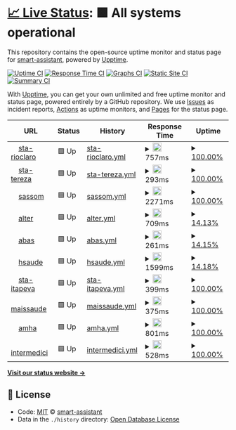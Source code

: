 # [📈 Live Status](https://smart-assistant.github.io/gsm-upptime/): <!--live status--> **🟩 All systems operational**

This repository contains the open-source uptime monitor and status page for [smart-assistant](#), powered by [Upptime](https://github.com/upptime/upptime).

[![Uptime CI](https://github.com/smart-assistant/gsm-upptime/workflows/Uptime%20CI/badge.svg)](https://github.com/smart-assistant/gsm-upptime/actions?query=workflow%3A%22Uptime+CI%22)
[![Response Time CI](https://github.com/smart-assistant/gsm-upptime/workflows/Response%20Time%20CI/badge.svg)](https://github.com/smart-assistant/gsm-upptime/actions?query=workflow%3A%22Response+Time+CI%22)
[![Graphs CI](https://github.com/smart-assistant/gsm-upptime/workflows/Graphs%20CI/badge.svg)](https://github.com/smart-assistant/gsm-upptime/actions?query=workflow%3A%22Graphs+CI%22)
[![Static Site CI](https://github.com/smart-assistant/gsm-upptime/workflows/Static%20Site%20CI/badge.svg)](https://github.com/smart-assistant/gsm-upptime/actions?query=workflow%3A%22Static+Site+CI%22)
[![Summary CI](https://github.com/smart-assistant/gsm-upptime/workflows/Summary%20CI/badge.svg)](https://github.com/smart-assistant/gsm-upptime/actions?query=workflow%3A%22Summary+CI%22)

With [Upptime](https://upptime.js.org), you can get your own unlimited and free uptime monitor and status page, powered entirely by a GitHub repository. We use [Issues](https://github.com/smart-assistant/gsm-upptime/issues) as incident reports, [Actions](https://github.com/smart-assistant/gsm-upptime/actions) as uptime monitors, and [Pages](https://demo.upptime.js.org) for the status page.

<!--start: status pages-->
<!-- This summary is generated by Upptime (https://github.com/upptime/upptime) -->
<!-- Do not edit this manually, your changes will be overwritten -->
<!-- prettier-ignore -->
| URL | Status | History | Response Time | Uptime |
| --- | ------ | ------- | ------------- | ------ |
| <img alt="" src="https://favicons.githubusercontent.com/santacasasauderc.com.br" height="13"> [sta-rioclaro](https://santacasasauderc.com.br/agsi-restful/api/credenciados/1) | 🟩 Up | [sta-rioclaro.yml](https://github.com/smart-assistant/gsm-upptime/commits/master/history/sta-rioclaro.yml) | <details><summary><img alt="Response time graph" src="./graphs/sta-rioclaro/response-time-week.png" height="20"> 757ms</summary><br><a href="https://smart-assistant.github.io/gsm-upptime/history/sta-rioclaro"><img alt="Response time 757" src="https://img.shields.io/endpoint?url=https%3A%2F%2Fraw.githubusercontent.com%2Fsmart-assistant%2Fgsm-upptime%2Fmaster%2Fapi%2Fsta-rioclaro%2Fresponse-time.json"></a><br><a href="https://smart-assistant.github.io/gsm-upptime/history/sta-rioclaro"><img alt="24-hour response time 747" src="https://img.shields.io/endpoint?url=https%3A%2F%2Fraw.githubusercontent.com%2Fsmart-assistant%2Fgsm-upptime%2Fmaster%2Fapi%2Fsta-rioclaro%2Fresponse-time-day.json"></a><br><a href="https://smart-assistant.github.io/gsm-upptime/history/sta-rioclaro"><img alt="7-day response time 757" src="https://img.shields.io/endpoint?url=https%3A%2F%2Fraw.githubusercontent.com%2Fsmart-assistant%2Fgsm-upptime%2Fmaster%2Fapi%2Fsta-rioclaro%2Fresponse-time-week.json"></a><br><a href="https://smart-assistant.github.io/gsm-upptime/history/sta-rioclaro"><img alt="30-day response time 757" src="https://img.shields.io/endpoint?url=https%3A%2F%2Fraw.githubusercontent.com%2Fsmart-assistant%2Fgsm-upptime%2Fmaster%2Fapi%2Fsta-rioclaro%2Fresponse-time-month.json"></a><br><a href="https://smart-assistant.github.io/gsm-upptime/history/sta-rioclaro"><img alt="1-year response time 757" src="https://img.shields.io/endpoint?url=https%3A%2F%2Fraw.githubusercontent.com%2Fsmart-assistant%2Fgsm-upptime%2Fmaster%2Fapi%2Fsta-rioclaro%2Fresponse-time-year.json"></a></details> | <details><summary><a href="https://smart-assistant.github.io/gsm-upptime/history/sta-rioclaro">100.00%</a></summary><a href="https://smart-assistant.github.io/gsm-upptime/history/sta-rioclaro"><img alt="All-time uptime 100.00%" src="https://img.shields.io/endpoint?url=https%3A%2F%2Fraw.githubusercontent.com%2Fsmart-assistant%2Fgsm-upptime%2Fmaster%2Fapi%2Fsta-rioclaro%2Fuptime.json"></a><br><a href="https://smart-assistant.github.io/gsm-upptime/history/sta-rioclaro"><img alt="24-hour uptime 100.00%" src="https://img.shields.io/endpoint?url=https%3A%2F%2Fraw.githubusercontent.com%2Fsmart-assistant%2Fgsm-upptime%2Fmaster%2Fapi%2Fsta-rioclaro%2Fuptime-day.json"></a><br><a href="https://smart-assistant.github.io/gsm-upptime/history/sta-rioclaro"><img alt="7-day uptime 100.00%" src="https://img.shields.io/endpoint?url=https%3A%2F%2Fraw.githubusercontent.com%2Fsmart-assistant%2Fgsm-upptime%2Fmaster%2Fapi%2Fsta-rioclaro%2Fuptime-week.json"></a><br><a href="https://smart-assistant.github.io/gsm-upptime/history/sta-rioclaro"><img alt="30-day uptime 100.00%" src="https://img.shields.io/endpoint?url=https%3A%2F%2Fraw.githubusercontent.com%2Fsmart-assistant%2Fgsm-upptime%2Fmaster%2Fapi%2Fsta-rioclaro%2Fuptime-month.json"></a><br><a href="https://smart-assistant.github.io/gsm-upptime/history/sta-rioclaro"><img alt="1-year uptime 100.00%" src="https://img.shields.io/endpoint?url=https%3A%2F%2Fraw.githubusercontent.com%2Fsmart-assistant%2Fgsm-upptime%2Fmaster%2Fapi%2Fsta-rioclaro%2Fuptime-year.json"></a></details>
| <img alt="" src="https://favicons.githubusercontent.com/200.170.153.217" height="13"> [sta-tereza](http://200.170.153.217:9091/agsi-restful/api/credenciados/1) | 🟩 Up | [sta-tereza.yml](https://github.com/smart-assistant/gsm-upptime/commits/master/history/sta-tereza.yml) | <details><summary><img alt="Response time graph" src="./graphs/sta-tereza/response-time-week.png" height="20"> 293ms</summary><br><a href="https://smart-assistant.github.io/gsm-upptime/history/sta-tereza"><img alt="Response time 293" src="https://img.shields.io/endpoint?url=https%3A%2F%2Fraw.githubusercontent.com%2Fsmart-assistant%2Fgsm-upptime%2Fmaster%2Fapi%2Fsta-tereza%2Fresponse-time.json"></a><br><a href="https://smart-assistant.github.io/gsm-upptime/history/sta-tereza"><img alt="24-hour response time 293" src="https://img.shields.io/endpoint?url=https%3A%2F%2Fraw.githubusercontent.com%2Fsmart-assistant%2Fgsm-upptime%2Fmaster%2Fapi%2Fsta-tereza%2Fresponse-time-day.json"></a><br><a href="https://smart-assistant.github.io/gsm-upptime/history/sta-tereza"><img alt="7-day response time 293" src="https://img.shields.io/endpoint?url=https%3A%2F%2Fraw.githubusercontent.com%2Fsmart-assistant%2Fgsm-upptime%2Fmaster%2Fapi%2Fsta-tereza%2Fresponse-time-week.json"></a><br><a href="https://smart-assistant.github.io/gsm-upptime/history/sta-tereza"><img alt="30-day response time 293" src="https://img.shields.io/endpoint?url=https%3A%2F%2Fraw.githubusercontent.com%2Fsmart-assistant%2Fgsm-upptime%2Fmaster%2Fapi%2Fsta-tereza%2Fresponse-time-month.json"></a><br><a href="https://smart-assistant.github.io/gsm-upptime/history/sta-tereza"><img alt="1-year response time 293" src="https://img.shields.io/endpoint?url=https%3A%2F%2Fraw.githubusercontent.com%2Fsmart-assistant%2Fgsm-upptime%2Fmaster%2Fapi%2Fsta-tereza%2Fresponse-time-year.json"></a></details> | <details><summary><a href="https://smart-assistant.github.io/gsm-upptime/history/sta-tereza">100.00%</a></summary><a href="https://smart-assistant.github.io/gsm-upptime/history/sta-tereza"><img alt="All-time uptime 100.00%" src="https://img.shields.io/endpoint?url=https%3A%2F%2Fraw.githubusercontent.com%2Fsmart-assistant%2Fgsm-upptime%2Fmaster%2Fapi%2Fsta-tereza%2Fuptime.json"></a><br><a href="https://smart-assistant.github.io/gsm-upptime/history/sta-tereza"><img alt="24-hour uptime 100.00%" src="https://img.shields.io/endpoint?url=https%3A%2F%2Fraw.githubusercontent.com%2Fsmart-assistant%2Fgsm-upptime%2Fmaster%2Fapi%2Fsta-tereza%2Fuptime-day.json"></a><br><a href="https://smart-assistant.github.io/gsm-upptime/history/sta-tereza"><img alt="7-day uptime 100.00%" src="https://img.shields.io/endpoint?url=https%3A%2F%2Fraw.githubusercontent.com%2Fsmart-assistant%2Fgsm-upptime%2Fmaster%2Fapi%2Fsta-tereza%2Fuptime-week.json"></a><br><a href="https://smart-assistant.github.io/gsm-upptime/history/sta-tereza"><img alt="30-day uptime 100.00%" src="https://img.shields.io/endpoint?url=https%3A%2F%2Fraw.githubusercontent.com%2Fsmart-assistant%2Fgsm-upptime%2Fmaster%2Fapi%2Fsta-tereza%2Fuptime-month.json"></a><br><a href="https://smart-assistant.github.io/gsm-upptime/history/sta-tereza"><img alt="1-year uptime 100.00%" src="https://img.shields.io/endpoint?url=https%3A%2F%2Fraw.githubusercontent.com%2Fsmart-assistant%2Fgsm-upptime%2Fmaster%2Fapi%2Fsta-tereza%2Fuptime-year.json"></a></details>
| <img alt="" src="https://favicons.githubusercontent.com/portal.sassom.com.br" height="13"> [sassom](http://portal.sassom.com.br/agsi-restful-teste/api/credenciados/1) | 🟩 Up | [sassom.yml](https://github.com/smart-assistant/gsm-upptime/commits/master/history/sassom.yml) | <details><summary><img alt="Response time graph" src="./graphs/sassom/response-time-week.png" height="20"> 2271ms</summary><br><a href="https://smart-assistant.github.io/gsm-upptime/history/sassom"><img alt="Response time 2271" src="https://img.shields.io/endpoint?url=https%3A%2F%2Fraw.githubusercontent.com%2Fsmart-assistant%2Fgsm-upptime%2Fmaster%2Fapi%2Fsassom%2Fresponse-time.json"></a><br><a href="https://smart-assistant.github.io/gsm-upptime/history/sassom"><img alt="24-hour response time 2271" src="https://img.shields.io/endpoint?url=https%3A%2F%2Fraw.githubusercontent.com%2Fsmart-assistant%2Fgsm-upptime%2Fmaster%2Fapi%2Fsassom%2Fresponse-time-day.json"></a><br><a href="https://smart-assistant.github.io/gsm-upptime/history/sassom"><img alt="7-day response time 2271" src="https://img.shields.io/endpoint?url=https%3A%2F%2Fraw.githubusercontent.com%2Fsmart-assistant%2Fgsm-upptime%2Fmaster%2Fapi%2Fsassom%2Fresponse-time-week.json"></a><br><a href="https://smart-assistant.github.io/gsm-upptime/history/sassom"><img alt="30-day response time 2271" src="https://img.shields.io/endpoint?url=https%3A%2F%2Fraw.githubusercontent.com%2Fsmart-assistant%2Fgsm-upptime%2Fmaster%2Fapi%2Fsassom%2Fresponse-time-month.json"></a><br><a href="https://smart-assistant.github.io/gsm-upptime/history/sassom"><img alt="1-year response time 2271" src="https://img.shields.io/endpoint?url=https%3A%2F%2Fraw.githubusercontent.com%2Fsmart-assistant%2Fgsm-upptime%2Fmaster%2Fapi%2Fsassom%2Fresponse-time-year.json"></a></details> | <details><summary><a href="https://smart-assistant.github.io/gsm-upptime/history/sassom">100.00%</a></summary><a href="https://smart-assistant.github.io/gsm-upptime/history/sassom"><img alt="All-time uptime 100.00%" src="https://img.shields.io/endpoint?url=https%3A%2F%2Fraw.githubusercontent.com%2Fsmart-assistant%2Fgsm-upptime%2Fmaster%2Fapi%2Fsassom%2Fuptime.json"></a><br><a href="https://smart-assistant.github.io/gsm-upptime/history/sassom"><img alt="24-hour uptime 100.00%" src="https://img.shields.io/endpoint?url=https%3A%2F%2Fraw.githubusercontent.com%2Fsmart-assistant%2Fgsm-upptime%2Fmaster%2Fapi%2Fsassom%2Fuptime-day.json"></a><br><a href="https://smart-assistant.github.io/gsm-upptime/history/sassom"><img alt="7-day uptime 100.00%" src="https://img.shields.io/endpoint?url=https%3A%2F%2Fraw.githubusercontent.com%2Fsmart-assistant%2Fgsm-upptime%2Fmaster%2Fapi%2Fsassom%2Fuptime-week.json"></a><br><a href="https://smart-assistant.github.io/gsm-upptime/history/sassom"><img alt="30-day uptime 100.00%" src="https://img.shields.io/endpoint?url=https%3A%2F%2Fraw.githubusercontent.com%2Fsmart-assistant%2Fgsm-upptime%2Fmaster%2Fapi%2Fsassom%2Fuptime-month.json"></a><br><a href="https://smart-assistant.github.io/gsm-upptime/history/sassom"><img alt="1-year uptime 100.00%" src="https://img.shields.io/endpoint?url=https%3A%2F%2Fraw.githubusercontent.com%2Fsmart-assistant%2Fgsm-upptime%2Fmaster%2Fapi%2Fsassom%2Fuptime-year.json"></a></details>
| <img alt="" src="https://favicons.githubusercontent.com/agsi.alteronline.com.br" height="13"> [alter](https://agsi.alteronline.com.br:8443/agsi-restful/api/credenciados/0) | 🟩 Up | [alter.yml](https://github.com/smart-assistant/gsm-upptime/commits/master/history/alter.yml) | <details><summary><img alt="Response time graph" src="./graphs/alter/response-time-week.png" height="20"> 709ms</summary><br><a href="https://smart-assistant.github.io/gsm-upptime/history/alter"><img alt="Response time 709" src="https://img.shields.io/endpoint?url=https%3A%2F%2Fraw.githubusercontent.com%2Fsmart-assistant%2Fgsm-upptime%2Fmaster%2Fapi%2Falter%2Fresponse-time.json"></a><br><a href="https://smart-assistant.github.io/gsm-upptime/history/alter"><img alt="24-hour response time 709" src="https://img.shields.io/endpoint?url=https%3A%2F%2Fraw.githubusercontent.com%2Fsmart-assistant%2Fgsm-upptime%2Fmaster%2Fapi%2Falter%2Fresponse-time-day.json"></a><br><a href="https://smart-assistant.github.io/gsm-upptime/history/alter"><img alt="7-day response time 709" src="https://img.shields.io/endpoint?url=https%3A%2F%2Fraw.githubusercontent.com%2Fsmart-assistant%2Fgsm-upptime%2Fmaster%2Fapi%2Falter%2Fresponse-time-week.json"></a><br><a href="https://smart-assistant.github.io/gsm-upptime/history/alter"><img alt="30-day response time 709" src="https://img.shields.io/endpoint?url=https%3A%2F%2Fraw.githubusercontent.com%2Fsmart-assistant%2Fgsm-upptime%2Fmaster%2Fapi%2Falter%2Fresponse-time-month.json"></a><br><a href="https://smart-assistant.github.io/gsm-upptime/history/alter"><img alt="1-year response time 709" src="https://img.shields.io/endpoint?url=https%3A%2F%2Fraw.githubusercontent.com%2Fsmart-assistant%2Fgsm-upptime%2Fmaster%2Fapi%2Falter%2Fresponse-time-year.json"></a></details> | <details><summary><a href="https://smart-assistant.github.io/gsm-upptime/history/alter">14.13%</a></summary><a href="https://smart-assistant.github.io/gsm-upptime/history/alter"><img alt="All-time uptime 14.13%" src="https://img.shields.io/endpoint?url=https%3A%2F%2Fraw.githubusercontent.com%2Fsmart-assistant%2Fgsm-upptime%2Fmaster%2Fapi%2Falter%2Fuptime.json"></a><br><a href="https://smart-assistant.github.io/gsm-upptime/history/alter"><img alt="24-hour uptime 14.13%" src="https://img.shields.io/endpoint?url=https%3A%2F%2Fraw.githubusercontent.com%2Fsmart-assistant%2Fgsm-upptime%2Fmaster%2Fapi%2Falter%2Fuptime-day.json"></a><br><a href="https://smart-assistant.github.io/gsm-upptime/history/alter"><img alt="7-day uptime 14.13%" src="https://img.shields.io/endpoint?url=https%3A%2F%2Fraw.githubusercontent.com%2Fsmart-assistant%2Fgsm-upptime%2Fmaster%2Fapi%2Falter%2Fuptime-week.json"></a><br><a href="https://smart-assistant.github.io/gsm-upptime/history/alter"><img alt="30-day uptime 14.13%" src="https://img.shields.io/endpoint?url=https%3A%2F%2Fraw.githubusercontent.com%2Fsmart-assistant%2Fgsm-upptime%2Fmaster%2Fapi%2Falter%2Fuptime-month.json"></a><br><a href="https://smart-assistant.github.io/gsm-upptime/history/alter"><img alt="1-year uptime 14.13%" src="https://img.shields.io/endpoint?url=https%3A%2F%2Fraw.githubusercontent.com%2Fsmart-assistant%2Fgsm-upptime%2Fmaster%2Fapi%2Falter%2Fuptime-year.json"></a></details>
| <img alt="" src="https://favicons.githubusercontent.com/52.67.80.50" height="13"> [abas](http://52.67.80.50:8080/agsi-restful/api/credenciados/1) | 🟩 Up | [abas.yml](https://github.com/smart-assistant/gsm-upptime/commits/master/history/abas.yml) | <details><summary><img alt="Response time graph" src="./graphs/abas/response-time-week.png" height="20"> 261ms</summary><br><a href="https://smart-assistant.github.io/gsm-upptime/history/abas"><img alt="Response time 261" src="https://img.shields.io/endpoint?url=https%3A%2F%2Fraw.githubusercontent.com%2Fsmart-assistant%2Fgsm-upptime%2Fmaster%2Fapi%2Fabas%2Fresponse-time.json"></a><br><a href="https://smart-assistant.github.io/gsm-upptime/history/abas"><img alt="24-hour response time 261" src="https://img.shields.io/endpoint?url=https%3A%2F%2Fraw.githubusercontent.com%2Fsmart-assistant%2Fgsm-upptime%2Fmaster%2Fapi%2Fabas%2Fresponse-time-day.json"></a><br><a href="https://smart-assistant.github.io/gsm-upptime/history/abas"><img alt="7-day response time 261" src="https://img.shields.io/endpoint?url=https%3A%2F%2Fraw.githubusercontent.com%2Fsmart-assistant%2Fgsm-upptime%2Fmaster%2Fapi%2Fabas%2Fresponse-time-week.json"></a><br><a href="https://smart-assistant.github.io/gsm-upptime/history/abas"><img alt="30-day response time 261" src="https://img.shields.io/endpoint?url=https%3A%2F%2Fraw.githubusercontent.com%2Fsmart-assistant%2Fgsm-upptime%2Fmaster%2Fapi%2Fabas%2Fresponse-time-month.json"></a><br><a href="https://smart-assistant.github.io/gsm-upptime/history/abas"><img alt="1-year response time 261" src="https://img.shields.io/endpoint?url=https%3A%2F%2Fraw.githubusercontent.com%2Fsmart-assistant%2Fgsm-upptime%2Fmaster%2Fapi%2Fabas%2Fresponse-time-year.json"></a></details> | <details><summary><a href="https://smart-assistant.github.io/gsm-upptime/history/abas">14.15%</a></summary><a href="https://smart-assistant.github.io/gsm-upptime/history/abas"><img alt="All-time uptime 14.15%" src="https://img.shields.io/endpoint?url=https%3A%2F%2Fraw.githubusercontent.com%2Fsmart-assistant%2Fgsm-upptime%2Fmaster%2Fapi%2Fabas%2Fuptime.json"></a><br><a href="https://smart-assistant.github.io/gsm-upptime/history/abas"><img alt="24-hour uptime 14.15%" src="https://img.shields.io/endpoint?url=https%3A%2F%2Fraw.githubusercontent.com%2Fsmart-assistant%2Fgsm-upptime%2Fmaster%2Fapi%2Fabas%2Fuptime-day.json"></a><br><a href="https://smart-assistant.github.io/gsm-upptime/history/abas"><img alt="7-day uptime 14.15%" src="https://img.shields.io/endpoint?url=https%3A%2F%2Fraw.githubusercontent.com%2Fsmart-assistant%2Fgsm-upptime%2Fmaster%2Fapi%2Fabas%2Fuptime-week.json"></a><br><a href="https://smart-assistant.github.io/gsm-upptime/history/abas"><img alt="30-day uptime 14.15%" src="https://img.shields.io/endpoint?url=https%3A%2F%2Fraw.githubusercontent.com%2Fsmart-assistant%2Fgsm-upptime%2Fmaster%2Fapi%2Fabas%2Fuptime-month.json"></a><br><a href="https://smart-assistant.github.io/gsm-upptime/history/abas"><img alt="1-year uptime 14.15%" src="https://img.shields.io/endpoint?url=https%3A%2F%2Fraw.githubusercontent.com%2Fsmart-assistant%2Fgsm-upptime%2Fmaster%2Fapi%2Fabas%2Fuptime-year.json"></a></details>
| <img alt="" src="https://favicons.githubusercontent.com/agsi-restful.hsaude.com.br" height="13"> [hsaude](http://agsi-restful.hsaude.com.br/agsi-restful/api/credenciados/0) | 🟩 Up | [hsaude.yml](https://github.com/smart-assistant/gsm-upptime/commits/master/history/hsaude.yml) | <details><summary><img alt="Response time graph" src="./graphs/hsaude/response-time-week.png" height="20"> 1599ms</summary><br><a href="https://smart-assistant.github.io/gsm-upptime/history/hsaude"><img alt="Response time 1599" src="https://img.shields.io/endpoint?url=https%3A%2F%2Fraw.githubusercontent.com%2Fsmart-assistant%2Fgsm-upptime%2Fmaster%2Fapi%2Fhsaude%2Fresponse-time.json"></a><br><a href="https://smart-assistant.github.io/gsm-upptime/history/hsaude"><img alt="24-hour response time 1599" src="https://img.shields.io/endpoint?url=https%3A%2F%2Fraw.githubusercontent.com%2Fsmart-assistant%2Fgsm-upptime%2Fmaster%2Fapi%2Fhsaude%2Fresponse-time-day.json"></a><br><a href="https://smart-assistant.github.io/gsm-upptime/history/hsaude"><img alt="7-day response time 1599" src="https://img.shields.io/endpoint?url=https%3A%2F%2Fraw.githubusercontent.com%2Fsmart-assistant%2Fgsm-upptime%2Fmaster%2Fapi%2Fhsaude%2Fresponse-time-week.json"></a><br><a href="https://smart-assistant.github.io/gsm-upptime/history/hsaude"><img alt="30-day response time 1599" src="https://img.shields.io/endpoint?url=https%3A%2F%2Fraw.githubusercontent.com%2Fsmart-assistant%2Fgsm-upptime%2Fmaster%2Fapi%2Fhsaude%2Fresponse-time-month.json"></a><br><a href="https://smart-assistant.github.io/gsm-upptime/history/hsaude"><img alt="1-year response time 1599" src="https://img.shields.io/endpoint?url=https%3A%2F%2Fraw.githubusercontent.com%2Fsmart-assistant%2Fgsm-upptime%2Fmaster%2Fapi%2Fhsaude%2Fresponse-time-year.json"></a></details> | <details><summary><a href="https://smart-assistant.github.io/gsm-upptime/history/hsaude">14.18%</a></summary><a href="https://smart-assistant.github.io/gsm-upptime/history/hsaude"><img alt="All-time uptime 14.18%" src="https://img.shields.io/endpoint?url=https%3A%2F%2Fraw.githubusercontent.com%2Fsmart-assistant%2Fgsm-upptime%2Fmaster%2Fapi%2Fhsaude%2Fuptime.json"></a><br><a href="https://smart-assistant.github.io/gsm-upptime/history/hsaude"><img alt="24-hour uptime 14.18%" src="https://img.shields.io/endpoint?url=https%3A%2F%2Fraw.githubusercontent.com%2Fsmart-assistant%2Fgsm-upptime%2Fmaster%2Fapi%2Fhsaude%2Fuptime-day.json"></a><br><a href="https://smart-assistant.github.io/gsm-upptime/history/hsaude"><img alt="7-day uptime 14.18%" src="https://img.shields.io/endpoint?url=https%3A%2F%2Fraw.githubusercontent.com%2Fsmart-assistant%2Fgsm-upptime%2Fmaster%2Fapi%2Fhsaude%2Fuptime-week.json"></a><br><a href="https://smart-assistant.github.io/gsm-upptime/history/hsaude"><img alt="30-day uptime 14.18%" src="https://img.shields.io/endpoint?url=https%3A%2F%2Fraw.githubusercontent.com%2Fsmart-assistant%2Fgsm-upptime%2Fmaster%2Fapi%2Fhsaude%2Fuptime-month.json"></a><br><a href="https://smart-assistant.github.io/gsm-upptime/history/hsaude"><img alt="1-year uptime 14.18%" src="https://img.shields.io/endpoint?url=https%3A%2F%2Fraw.githubusercontent.com%2Fsmart-assistant%2Fgsm-upptime%2Fmaster%2Fapi%2Fhsaude%2Fuptime-year.json"></a></details>
| <img alt="" src="https://favicons.githubusercontent.com/200.232.157.44" height="13"> [sta-itapeva](http://200.232.157.44:8081/agsi-restful/api/credenciados/1) | 🟩 Up | [sta-itapeva.yml](https://github.com/smart-assistant/gsm-upptime/commits/master/history/sta-itapeva.yml) | <details><summary><img alt="Response time graph" src="./graphs/sta-itapeva/response-time-week.png" height="20"> 399ms</summary><br><a href="https://smart-assistant.github.io/gsm-upptime/history/sta-itapeva"><img alt="Response time 399" src="https://img.shields.io/endpoint?url=https%3A%2F%2Fraw.githubusercontent.com%2Fsmart-assistant%2Fgsm-upptime%2Fmaster%2Fapi%2Fsta-itapeva%2Fresponse-time.json"></a><br><a href="https://smart-assistant.github.io/gsm-upptime/history/sta-itapeva"><img alt="24-hour response time 399" src="https://img.shields.io/endpoint?url=https%3A%2F%2Fraw.githubusercontent.com%2Fsmart-assistant%2Fgsm-upptime%2Fmaster%2Fapi%2Fsta-itapeva%2Fresponse-time-day.json"></a><br><a href="https://smart-assistant.github.io/gsm-upptime/history/sta-itapeva"><img alt="7-day response time 399" src="https://img.shields.io/endpoint?url=https%3A%2F%2Fraw.githubusercontent.com%2Fsmart-assistant%2Fgsm-upptime%2Fmaster%2Fapi%2Fsta-itapeva%2Fresponse-time-week.json"></a><br><a href="https://smart-assistant.github.io/gsm-upptime/history/sta-itapeva"><img alt="30-day response time 399" src="https://img.shields.io/endpoint?url=https%3A%2F%2Fraw.githubusercontent.com%2Fsmart-assistant%2Fgsm-upptime%2Fmaster%2Fapi%2Fsta-itapeva%2Fresponse-time-month.json"></a><br><a href="https://smart-assistant.github.io/gsm-upptime/history/sta-itapeva"><img alt="1-year response time 399" src="https://img.shields.io/endpoint?url=https%3A%2F%2Fraw.githubusercontent.com%2Fsmart-assistant%2Fgsm-upptime%2Fmaster%2Fapi%2Fsta-itapeva%2Fresponse-time-year.json"></a></details> | <details><summary><a href="https://smart-assistant.github.io/gsm-upptime/history/sta-itapeva">100.00%</a></summary><a href="https://smart-assistant.github.io/gsm-upptime/history/sta-itapeva"><img alt="All-time uptime 100.00%" src="https://img.shields.io/endpoint?url=https%3A%2F%2Fraw.githubusercontent.com%2Fsmart-assistant%2Fgsm-upptime%2Fmaster%2Fapi%2Fsta-itapeva%2Fuptime.json"></a><br><a href="https://smart-assistant.github.io/gsm-upptime/history/sta-itapeva"><img alt="24-hour uptime 100.00%" src="https://img.shields.io/endpoint?url=https%3A%2F%2Fraw.githubusercontent.com%2Fsmart-assistant%2Fgsm-upptime%2Fmaster%2Fapi%2Fsta-itapeva%2Fuptime-day.json"></a><br><a href="https://smart-assistant.github.io/gsm-upptime/history/sta-itapeva"><img alt="7-day uptime 100.00%" src="https://img.shields.io/endpoint?url=https%3A%2F%2Fraw.githubusercontent.com%2Fsmart-assistant%2Fgsm-upptime%2Fmaster%2Fapi%2Fsta-itapeva%2Fuptime-week.json"></a><br><a href="https://smart-assistant.github.io/gsm-upptime/history/sta-itapeva"><img alt="30-day uptime 100.00%" src="https://img.shields.io/endpoint?url=https%3A%2F%2Fraw.githubusercontent.com%2Fsmart-assistant%2Fgsm-upptime%2Fmaster%2Fapi%2Fsta-itapeva%2Fuptime-month.json"></a><br><a href="https://smart-assistant.github.io/gsm-upptime/history/sta-itapeva"><img alt="1-year uptime 100.00%" src="https://img.shields.io/endpoint?url=https%3A%2F%2Fraw.githubusercontent.com%2Fsmart-assistant%2Fgsm-upptime%2Fmaster%2Fapi%2Fsta-itapeva%2Fuptime-year.json"></a></details>
| <img alt="" src="https://favicons.githubusercontent.com/200.146.238.201" height="13"> [maissaude](http://200.146.238.201:8081/agsi-restful/api/credenciados/1) | 🟩 Up | [maissaude.yml](https://github.com/smart-assistant/gsm-upptime/commits/master/history/maissaude.yml) | <details><summary><img alt="Response time graph" src="./graphs/maissaude/response-time-week.png" height="20"> 375ms</summary><br><a href="https://smart-assistant.github.io/gsm-upptime/history/maissaude"><img alt="Response time 375" src="https://img.shields.io/endpoint?url=https%3A%2F%2Fraw.githubusercontent.com%2Fsmart-assistant%2Fgsm-upptime%2Fmaster%2Fapi%2Fmaissaude%2Fresponse-time.json"></a><br><a href="https://smart-assistant.github.io/gsm-upptime/history/maissaude"><img alt="24-hour response time 375" src="https://img.shields.io/endpoint?url=https%3A%2F%2Fraw.githubusercontent.com%2Fsmart-assistant%2Fgsm-upptime%2Fmaster%2Fapi%2Fmaissaude%2Fresponse-time-day.json"></a><br><a href="https://smart-assistant.github.io/gsm-upptime/history/maissaude"><img alt="7-day response time 375" src="https://img.shields.io/endpoint?url=https%3A%2F%2Fraw.githubusercontent.com%2Fsmart-assistant%2Fgsm-upptime%2Fmaster%2Fapi%2Fmaissaude%2Fresponse-time-week.json"></a><br><a href="https://smart-assistant.github.io/gsm-upptime/history/maissaude"><img alt="30-day response time 375" src="https://img.shields.io/endpoint?url=https%3A%2F%2Fraw.githubusercontent.com%2Fsmart-assistant%2Fgsm-upptime%2Fmaster%2Fapi%2Fmaissaude%2Fresponse-time-month.json"></a><br><a href="https://smart-assistant.github.io/gsm-upptime/history/maissaude"><img alt="1-year response time 375" src="https://img.shields.io/endpoint?url=https%3A%2F%2Fraw.githubusercontent.com%2Fsmart-assistant%2Fgsm-upptime%2Fmaster%2Fapi%2Fmaissaude%2Fresponse-time-year.json"></a></details> | <details><summary><a href="https://smart-assistant.github.io/gsm-upptime/history/maissaude">100.00%</a></summary><a href="https://smart-assistant.github.io/gsm-upptime/history/maissaude"><img alt="All-time uptime 100.00%" src="https://img.shields.io/endpoint?url=https%3A%2F%2Fraw.githubusercontent.com%2Fsmart-assistant%2Fgsm-upptime%2Fmaster%2Fapi%2Fmaissaude%2Fuptime.json"></a><br><a href="https://smart-assistant.github.io/gsm-upptime/history/maissaude"><img alt="24-hour uptime 100.00%" src="https://img.shields.io/endpoint?url=https%3A%2F%2Fraw.githubusercontent.com%2Fsmart-assistant%2Fgsm-upptime%2Fmaster%2Fapi%2Fmaissaude%2Fuptime-day.json"></a><br><a href="https://smart-assistant.github.io/gsm-upptime/history/maissaude"><img alt="7-day uptime 100.00%" src="https://img.shields.io/endpoint?url=https%3A%2F%2Fraw.githubusercontent.com%2Fsmart-assistant%2Fgsm-upptime%2Fmaster%2Fapi%2Fmaissaude%2Fuptime-week.json"></a><br><a href="https://smart-assistant.github.io/gsm-upptime/history/maissaude"><img alt="30-day uptime 100.00%" src="https://img.shields.io/endpoint?url=https%3A%2F%2Fraw.githubusercontent.com%2Fsmart-assistant%2Fgsm-upptime%2Fmaster%2Fapi%2Fmaissaude%2Fuptime-month.json"></a><br><a href="https://smart-assistant.github.io/gsm-upptime/history/maissaude"><img alt="1-year uptime 100.00%" src="https://img.shields.io/endpoint?url=https%3A%2F%2Fraw.githubusercontent.com%2Fsmart-assistant%2Fgsm-upptime%2Fmaster%2Fapi%2Fmaissaude%2Fuptime-year.json"></a></details>
| <img alt="" src="https://favicons.githubusercontent.com/novoatibaia.bluesolutions.com.br" height="13"> [amha](http://novoatibaia.bluesolutions.com.br:8080/agsi-restful/api/credenciados/1) | 🟩 Up | [amha.yml](https://github.com/smart-assistant/gsm-upptime/commits/master/history/amha.yml) | <details><summary><img alt="Response time graph" src="./graphs/amha/response-time-week.png" height="20"> 801ms</summary><br><a href="https://smart-assistant.github.io/gsm-upptime/history/amha"><img alt="Response time 801" src="https://img.shields.io/endpoint?url=https%3A%2F%2Fraw.githubusercontent.com%2Fsmart-assistant%2Fgsm-upptime%2Fmaster%2Fapi%2Famha%2Fresponse-time.json"></a><br><a href="https://smart-assistant.github.io/gsm-upptime/history/amha"><img alt="24-hour response time 801" src="https://img.shields.io/endpoint?url=https%3A%2F%2Fraw.githubusercontent.com%2Fsmart-assistant%2Fgsm-upptime%2Fmaster%2Fapi%2Famha%2Fresponse-time-day.json"></a><br><a href="https://smart-assistant.github.io/gsm-upptime/history/amha"><img alt="7-day response time 801" src="https://img.shields.io/endpoint?url=https%3A%2F%2Fraw.githubusercontent.com%2Fsmart-assistant%2Fgsm-upptime%2Fmaster%2Fapi%2Famha%2Fresponse-time-week.json"></a><br><a href="https://smart-assistant.github.io/gsm-upptime/history/amha"><img alt="30-day response time 801" src="https://img.shields.io/endpoint?url=https%3A%2F%2Fraw.githubusercontent.com%2Fsmart-assistant%2Fgsm-upptime%2Fmaster%2Fapi%2Famha%2Fresponse-time-month.json"></a><br><a href="https://smart-assistant.github.io/gsm-upptime/history/amha"><img alt="1-year response time 801" src="https://img.shields.io/endpoint?url=https%3A%2F%2Fraw.githubusercontent.com%2Fsmart-assistant%2Fgsm-upptime%2Fmaster%2Fapi%2Famha%2Fresponse-time-year.json"></a></details> | <details><summary><a href="https://smart-assistant.github.io/gsm-upptime/history/amha">100.00%</a></summary><a href="https://smart-assistant.github.io/gsm-upptime/history/amha"><img alt="All-time uptime 100.00%" src="https://img.shields.io/endpoint?url=https%3A%2F%2Fraw.githubusercontent.com%2Fsmart-assistant%2Fgsm-upptime%2Fmaster%2Fapi%2Famha%2Fuptime.json"></a><br><a href="https://smart-assistant.github.io/gsm-upptime/history/amha"><img alt="24-hour uptime 100.00%" src="https://img.shields.io/endpoint?url=https%3A%2F%2Fraw.githubusercontent.com%2Fsmart-assistant%2Fgsm-upptime%2Fmaster%2Fapi%2Famha%2Fuptime-day.json"></a><br><a href="https://smart-assistant.github.io/gsm-upptime/history/amha"><img alt="7-day uptime 100.00%" src="https://img.shields.io/endpoint?url=https%3A%2F%2Fraw.githubusercontent.com%2Fsmart-assistant%2Fgsm-upptime%2Fmaster%2Fapi%2Famha%2Fuptime-week.json"></a><br><a href="https://smart-assistant.github.io/gsm-upptime/history/amha"><img alt="30-day uptime 100.00%" src="https://img.shields.io/endpoint?url=https%3A%2F%2Fraw.githubusercontent.com%2Fsmart-assistant%2Fgsm-upptime%2Fmaster%2Fapi%2Famha%2Fuptime-month.json"></a><br><a href="https://smart-assistant.github.io/gsm-upptime/history/amha"><img alt="1-year uptime 100.00%" src="https://img.shields.io/endpoint?url=https%3A%2F%2Fraw.githubusercontent.com%2Fsmart-assistant%2Fgsm-upptime%2Fmaster%2Fapi%2Famha%2Fuptime-year.json"></a></details>
| <img alt="" src="https://favicons.githubusercontent.com/datacenter.agsisistemas.com.br" height="13"> [intermedici](http://datacenter.agsisistemas.com.br:8080/intermedici-agsi-restful/api/credenciados/1) | 🟩 Up | [intermedici.yml](https://github.com/smart-assistant/gsm-upptime/commits/master/history/intermedici.yml) | <details><summary><img alt="Response time graph" src="./graphs/intermedici/response-time-week.png" height="20"> 528ms</summary><br><a href="https://smart-assistant.github.io/gsm-upptime/history/intermedici"><img alt="Response time 528" src="https://img.shields.io/endpoint?url=https%3A%2F%2Fraw.githubusercontent.com%2Fsmart-assistant%2Fgsm-upptime%2Fmaster%2Fapi%2Fintermedici%2Fresponse-time.json"></a><br><a href="https://smart-assistant.github.io/gsm-upptime/history/intermedici"><img alt="24-hour response time 528" src="https://img.shields.io/endpoint?url=https%3A%2F%2Fraw.githubusercontent.com%2Fsmart-assistant%2Fgsm-upptime%2Fmaster%2Fapi%2Fintermedici%2Fresponse-time-day.json"></a><br><a href="https://smart-assistant.github.io/gsm-upptime/history/intermedici"><img alt="7-day response time 528" src="https://img.shields.io/endpoint?url=https%3A%2F%2Fraw.githubusercontent.com%2Fsmart-assistant%2Fgsm-upptime%2Fmaster%2Fapi%2Fintermedici%2Fresponse-time-week.json"></a><br><a href="https://smart-assistant.github.io/gsm-upptime/history/intermedici"><img alt="30-day response time 528" src="https://img.shields.io/endpoint?url=https%3A%2F%2Fraw.githubusercontent.com%2Fsmart-assistant%2Fgsm-upptime%2Fmaster%2Fapi%2Fintermedici%2Fresponse-time-month.json"></a><br><a href="https://smart-assistant.github.io/gsm-upptime/history/intermedici"><img alt="1-year response time 528" src="https://img.shields.io/endpoint?url=https%3A%2F%2Fraw.githubusercontent.com%2Fsmart-assistant%2Fgsm-upptime%2Fmaster%2Fapi%2Fintermedici%2Fresponse-time-year.json"></a></details> | <details><summary><a href="https://smart-assistant.github.io/gsm-upptime/history/intermedici">100.00%</a></summary><a href="https://smart-assistant.github.io/gsm-upptime/history/intermedici"><img alt="All-time uptime 100.00%" src="https://img.shields.io/endpoint?url=https%3A%2F%2Fraw.githubusercontent.com%2Fsmart-assistant%2Fgsm-upptime%2Fmaster%2Fapi%2Fintermedici%2Fuptime.json"></a><br><a href="https://smart-assistant.github.io/gsm-upptime/history/intermedici"><img alt="24-hour uptime 100.00%" src="https://img.shields.io/endpoint?url=https%3A%2F%2Fraw.githubusercontent.com%2Fsmart-assistant%2Fgsm-upptime%2Fmaster%2Fapi%2Fintermedici%2Fuptime-day.json"></a><br><a href="https://smart-assistant.github.io/gsm-upptime/history/intermedici"><img alt="7-day uptime 100.00%" src="https://img.shields.io/endpoint?url=https%3A%2F%2Fraw.githubusercontent.com%2Fsmart-assistant%2Fgsm-upptime%2Fmaster%2Fapi%2Fintermedici%2Fuptime-week.json"></a><br><a href="https://smart-assistant.github.io/gsm-upptime/history/intermedici"><img alt="30-day uptime 100.00%" src="https://img.shields.io/endpoint?url=https%3A%2F%2Fraw.githubusercontent.com%2Fsmart-assistant%2Fgsm-upptime%2Fmaster%2Fapi%2Fintermedici%2Fuptime-month.json"></a><br><a href="https://smart-assistant.github.io/gsm-upptime/history/intermedici"><img alt="1-year uptime 100.00%" src="https://img.shields.io/endpoint?url=https%3A%2F%2Fraw.githubusercontent.com%2Fsmart-assistant%2Fgsm-upptime%2Fmaster%2Fapi%2Fintermedici%2Fuptime-year.json"></a></details>

<!--end: status pages-->

[**Visit our status website →**](https://smart-assistant.github.io/gsm-upptime)

## 📄 License

- Code: [MIT](./LICENSE) © [smart-assistant](#)
- Data in the `./history` directory: [Open Database License](https://opendatacommons.org/licenses/odbl/1-0/)
